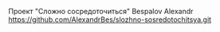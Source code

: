 Проект "Сложно сосредоточиться" Bespalov Alexandr https://github.com/AlexandrBes/slozhno-sosredotochitsya.git
